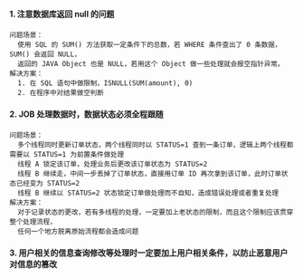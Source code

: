 #### 1. 注意数据库返回 null 的问题
```
问题场景：
  使用 SQL 的 SUM() 方法获取一定条件下的总数，若 WHERE 条件查出了 0 条数据，SUM() 会返回 NULL，
  返回的 JAVA Object 也是 NULL，若用这个 Object 做一些处理就会报空指针异常。
解决方案：
  1. 在 SQL 语句中做限制，ISNULL(SUM(amount), 0)
  2. 在程序中对结果做空判断
```
#### 2. JOB 处理数据时，数据状态必须全程跟随
```
问题场景：
  多个线程同时更新订单状态，两个线程同时以 STATUS=1 查到一条订单，逻辑上两个线程都需要以 STATUS=1 为前置条件做处理
  线程 A 锁定该订单，处理业务后更改该订单状态为 STATUS=2
  线程 B 继续走，中间一步丢掉了订单状态，直接用订单 ID 再次拿到该订单，此时订单状态已经变为 STATUS=2
  线程 B 继续以 STATUS=2 状态锁定订单做处理而不自知，造成错误处理或者重复处理
解决方案：
  对于记录状态的更改，若有多线程的处理，一定要加上老状态的限制，而且这个限制应该贯穿整个处理流程，
  任何一个地方脱离原始流程都会造成问题
```
#### 3. 用户相关的信息查询修改等处理时一定要加上用户相关条件，以防止恶意用户对信息的篡改
